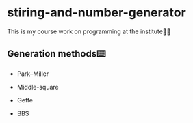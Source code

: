 # stiring-and-number-generator
This is my course work on programming at the institute🧑‍🎓

## Generation methods⌨️

- Park–Miller

- Middle-square

- Geffe

- BBS
